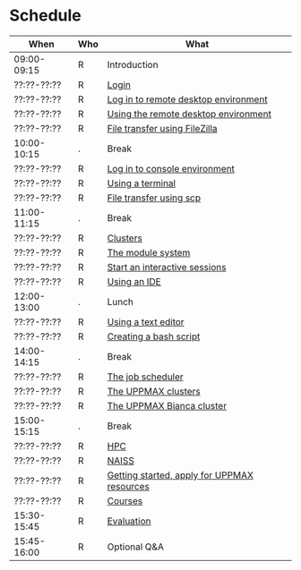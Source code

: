 # Schedule

When       |Who|What
-----------|---|-----------------
09:00-09:15|R  |Introduction
??:??-??:??|R  |[Login](login.md)
??:??-??:??|R  |[Log in to remote desktop environment](login_remote_desktop.md)
??:??-??:??|R  |[Using the remote desktop environment](use_remote_desktop.md)
??:??-??:??|R  |[File transfer using FileZilla](file_transfer_using_filezilla.md)
10:00-10:15|.  |Break
??:??-??:??|R  |[Log in to console environment](login_console.md)
??:??-??:??|R  |[Using a terminal](use_terminal.md)
??:??-??:??|R  |[File transfer using scp](file_transfer_using_scp.md)
11:00-11:15|.  |Break
??:??-??:??|R  |[Clusters](clusters.md)
??:??-??:??|R  |[The module system](modules.md)
??:??-??:??|R  |[Start an interactive sessions](start_interactive_session.md)
??:??-??:??|R  |[Using an IDE](ide.md)
12:00-13:00|.  |Lunch
??:??-??:??|R  |[Using a text editor](text_editor.md)
??:??-??:??|R  |[Creating a bash script](scripts.md)
14:00-14:15|.  |Break
??:??-??:??|R  |[The job scheduler](slurm.md)
??:??-??:??|R  |[The UPPMAX clusters](uppmax_clusters.md)
??:??-??:??|R  |[The UPPMAX Bianca cluster](bianca.md)
15:00-15:15|.  |Break
??:??-??:??|R  |[HPC](hpc.md)
??:??-??:??|R  |[NAISS](naiss.md)
??:??-??:??|R  |[Getting started, apply for UPPMAX resources](getting_started.md)
??:??-??:??|R  |[Courses](courses.md)
15:30-15:45|R  |[Evaluation](evaluation.md)
15:45-16:00|R  |Optional Q&A

